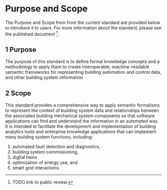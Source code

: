 # Purpose and Scope

The Purpose and Scope from from the current standard are provided below to introduce it to users. For more information about the standard, please see the published document [^1].

[^1]: TODO link to public review.

## 1 Purpose
The purpose of this standard is to define formal knowledge concepts and a methodology to apply them to create interoperable, machine-readable semantic frameworks for representing building automation and control data, and other building system information

## 2 Scope
This standard provides a comprehensive way to apply semantic formalisms to represent the context of building system data and relationships between the associated building mechanical system components so that software applications can find and understand the information in an automated way. It is intended to facilitate the development and implementation of building analytics tools and enterprise knowledge applications that can implement many building system functions, including:
1. automated fault detection and diagnostics,
2. building system commissioning,
3. digital twins
4. optimization of energy use, and
5. smart grid interactions.

